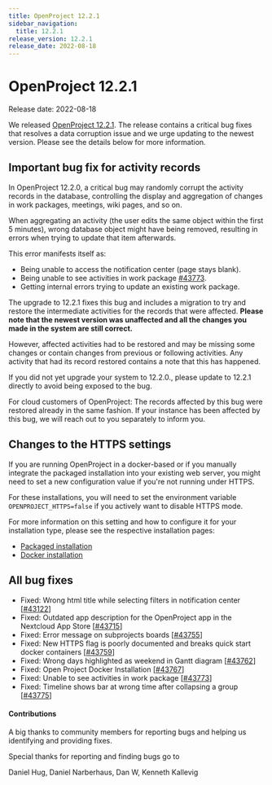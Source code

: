 ```yaml
---
title: OpenProject 12.2.1
sidebar_navigation:
  title: 12.2.1
release_version: 12.2.1
release_date: 2022-08-18
---
```


# OpenProject 12.2.1

Release date: 2022-08-18

We released [OpenProject 12.2.1](https://community.openproject.com/versions/1594).
The release contains a critical bug fixes that resolves a data corruption issue and we urge updating to the newest version. Please see the details below for more information.



## Important bug fix for activity records

In OpenProject 12.2.0, a critical bug may randomly corrupt the activity records in the database, controlling
the display and aggregation of changes in work packages, meetings, wiki pages, and so on.

When aggregating an activity (the user edits the same object within the first 5 minutes), wrong database object might have being removed, resulting in errors when trying to update that item afterwards.

This error manifests itself as:

- Being unable to access the notification center (page stays blank).
- Being unable to see activities in work package [#43773](https://community.openproject.com/wp/43773).
- Getting internal errors trying to update an existing work package.



The upgrade to 12.2.1 fixes this bug and includes a migration to try and restore the intermediate activities for the records that were affected. **Please note that the newest version was unaffected and all the changes you made in the system are still correct.**

However, affected activities had to be restored and may be missing some changes or contain changes from previous or following activities. Any activity that had its record restored contains a note that this has happened.

If you did not yet upgrade your system to 12.2.0., please update to 12.2.1 directly to avoid being exposed to the bug.

For cloud customers of OpenProject: The records affected by this bug were restored already in the same fashion. If your instance has been affected by this bug, we will reach out to you separately to inform you.



## Changes to the HTTPS settings

If you are running OpenProject in a docker-based or if you manually integrate the packaged installation into your existing web server, you might need to set a new configuration value if you're not running under HTTPS.

For these installations, you will need to set the environment variable `OPENPROJECT_HTTPS=false` if you actively want to disable HTTPS mode.

For more information on this setting and how to configure it for your installation type, please see the respective installation pages:

- [Packaged installation](../../installation-and-operations/installation/packaged/#step-3-apache2-web-server-and-ssl-termination)
- [Docker installation](../../installation-and-operations/installation/docker/#configuration)

<!--more-->
## All bug fixes

- Fixed: Wrong html title while selecting filters in notification center \[[#43122](https://community.openproject.com/wp/43122)\]
- Fixed: Outdated app description for the OpenProject app in the Nextcloud App Store \[[#43715](https://community.openproject.com/wp/43715)\]
- Fixed: Error message on subprojects boards \[[#43755](https://community.openproject.com/wp/43755)\]
- Fixed: New HTTPS flag is poorly documented and breaks quick start docker containers \[[#43759](https://community.openproject.com/wp/43759)\]
- Fixed: Wrong days highlighted as weekend in Gantt diagram \[[#43762](https://community.openproject.com/wp/43762)\]
- Fixed: Open Project Docker Installation \[[#43767](https://community.openproject.com/wp/43767)\]
- Fixed: Unable to see activities in work package \[[#43773](https://community.openproject.com/wp/43773)\]
- Fixed: Timeline shows bar at wrong time after collapsing a group \[[#43775](https://community.openproject.com/wp/43775)\]



#### Contributions

A big thanks to community members for reporting bugs and helping us identifying and providing fixes.

Special thanks for reporting and finding bugs go to

Daniel Hug, Daniel Narberhaus, Dan W, Kenneth Kallevig
